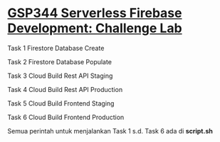 # [GSP344 Serverless Firebase Development: Challenge Lab](https://google.qwiklabs.com/focuses/14677)

Task 1 Firestore Database Create

Task 2 Firestore Database Populate

Task 3 Cloud Build Rest API Staging

Task 4 Cloud Build Rest API Production

Task 5 Cloud Build Frontend Staging

Task 6 Cloud Build Frontend Production

Semua perintah untuk menjalankan Task 1 s.d. Task 6 ada di **script.sh**
